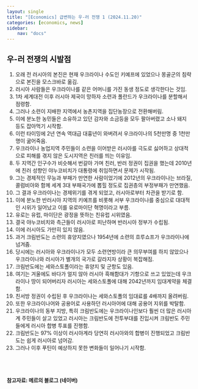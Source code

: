 ```yaml
---
layout: single
title: "[Economics] 급변하는 우-러 전쟁 1 (2024.11.20)"
categories: [economics, news]
sidebar:
    nav: "docs"
---
```


## 우-러 전쟁의 시발점
1. 오래 전 러시아의 본진은 현재 우크라이나 수도인 키예프에 있었으나 몽골군의 침략으로 본진을 모스크바로 옮김.
1. 러시아 사람들은 우크라이나를 같은 어머니를 가진 동생 정도로 생각한다는 것임.
1. 1차 세계대전 이후 러시아 제국이 망하자 소련과 폴란드가 우크라이나를 분할해서 점령함.
1. 그러나 소련이 지배한 지역에서 농촌지역을 집단농장으로 전환해버림.
1. 이에 분노한 농민들은 소유하고 있던 감자와 소금등을 모두 팔아버렸고 소나 돼지 등도 잡아먹기 시작함.
1. 이런 타이밍에 2년 연속 역대급 대흉년이 와버려서 우크라이나의 5천만명 중 1천만명이 굶어죽음.
1. 우크라이나 농업지역 주민들이 소련을 이어받은 러시아를 극도로 싫어하고 상대적으로 피해를 겪지 않은 도시지역은 친러를 띄는 이유임.
1. 두 지역간 인구수가 비슷해서 번갈아 가며 친러, 반러 정권이 집권을 했는데 2010년에 친러 성향인 야누코비치가 대통령에 취임하면서 문제가 시작됨.
1. 그는 경제적인 무능과 부패가 만연한 사람이었기에 2012년의 우크라이나는 브라질, 콜럼비아와 함께 세계 3대 부패국가에 뽑힐 정도로 집권층의 부정부패가 만연했음.
1. 그 결과 우크라이나는 경제위기를 겪게 되었고, 러시아로부터 차관을 받기로 함.
1. 이에 분노한 반러시아 지역의 키예프를 비롯해 서부 우크라이나를 중심으로 대대적인 시위가 일어났고 이를 유로마이단 혁명이라고 부름.
1. 유로는 유럽, 마이단은 광정을 뜻하는 친유럽 시위였음.
1. 결국 야누코비치와 측근들이 러시아로 피난하며 반러시아 정부가 수립됨.
1. 이에 러시아도 가만히 있지 않음.
1. 과거 크림반도는 소련의 휴양지였으나 1954년에 소련의 흐루쇼프가 우크라이나에 넘겨줌.
1. 당시에는 러시아와 우크라이나가 모두 소련연방이라 큰 의무부여를 하지 않았으나 우크라이나와 러시아가 별개의 국가로 갈라지자 상황이 복잡해짐.
1. 크림반도에는 세와스토폴이라는 휴양지 및 군항도 있음.
1. 여기는 겨울에도 바다가 얼지 않아 러시아 흑해함대가 기항으로 쓰고 있었는데 우크라이나 땅이 되어버리자 러시아는 세와스토폴에 대해 2042년까지 임대계약을 체결함.
1. 친서방 정권이 수립된 후 우크라이나는 세와스토폴의 임대료를 4배까지 올려버림.
1. 또한 우크라이나어와 공용어로 사용하던 러시아어에 대해 공용어 지위를 박탈함.
1. 우크라이나의 동부 지방, 특히 크림반도에는 우크라이나인보다 훨씬 더 많은 러시아계 주민들이 살고 있었고 러시아는 크림반도에 전투부대를 진입시켜 크림반도 주민들에게 러시아 합병 투표를 진행함.
1. 크림반도는 97% 이상이 러시아계라 당연히 러시아와의 합병이 진행되었고 크림반도는 쉽게 러시아로 넘어감.
1. 그러나 이후 푸틴이 예상하지 못한 변화들이 일어나기 시작함.



<br/>
<br/>

#### 참고자료: 메르의 블로그 (네이버) 
